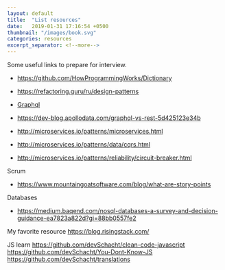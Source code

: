 ```yaml
---
layout: default
title:  "List resources"
date:   2019-01-31 17:16:54 +0500
thumbnail: "/images/book.svg"
categories: resources
excerpt_separator: <!--more-->
---
```


Some useful links to prepare for interview.
<!--more-->

- <a href="https://github.com/HowProgrammingWorks/Dictionary">https://github.com/HowProgrammingWorks/Dictionary</a>
- <a href="https://refactoring.guru/ru/design-patterns">https://refactoring.guru/ru/design-patterns</a>
- <a href="https://www.howtographql.com/">Graphql</a>
- <a href="https://dev-blog.apollodata.com/graphql-vs-rest-5d425123e34b">https://dev-blog.apollodata.com/graphql-vs-rest-5d425123e34b</a>

- <a href="http://microservices.io/patterns/microservices.html">http://microservices.io/patterns/microservices.html</a>
- <a href="http://microservices.io/patterns/data/cqrs.html">http://microservices.io/patterns/data/cqrs.html</a>
- <a href="http://microservices.io/patterns/reliability/circuit-breaker.html">http://microservices.io/patterns/reliability/circuit-breaker.html</a>

Scrum
- https://www.mountaingoatsoftware.com/blog/what-are-story-points

Databases
- <a href="https://medium.baqend.com/nosql-databases-a-survey-and-decision-guidance-ea7823a822d?gi=88bb0557fe2">https://medium.baqend.com/nosql-databases-a-survey-and-decision-guidance-ea7823a822d?gi=88bb0557fe2</a>

My favorite resource
<a href="https://blog.risingstack.com/">https://blog.risingstack.com/</a>


JS learn
	https://github.com/devSchacht/clean-code-javascript
	https://github.com/devSchacht/You-Dont-Know-JS
	https://github.com/devSchacht/translations
